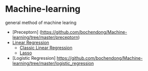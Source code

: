 # Machine-learning
general method of machine learing
* [Preceptorn] (https://github.com/bochendong/Machine-learning/tree/master/preceptorn)
* [Linear Regression](https://github.com/bochendong/Machine-learning/tree/master/Linear_regression)
    * [Classic Linear Regression](https://github.com/bochendong/Machine-learning/edit/master/Linear_regression/Classic_Linear_regression)
    * [Lasso](https://github.com/bochendong/Machine-learning/edit/master/Linear_regression/Lasso)
* [Logistic Regression] https://github.com/bochendong/Machine-learning/tree/master/logistic_regression

